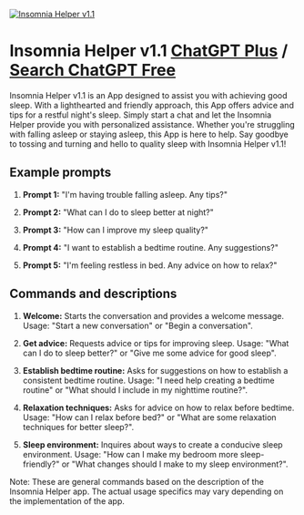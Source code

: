 
[![Insomnia Helper v1.1](https://files.oaiusercontent.com/file-5s3SPyc201OYtc8kzEzwYGj6?se=2123-10-18T03%3A39%3A17Z&sp=r&sv=2021-08-06&sr=b&rscc=max-age%3D31536000%2C%20immutable&rscd=attachment%3B%20filename%3Db3bf9a62-f8fc-48ff-ba31-20d9d741f5e4.png&sig=q1h9qVDaDbPv0ye/mfmvwRATw3nESu9xGDl1q465xH8%3D)](https://chat.openai.com/g/g-qdcbFutPZ-insomnia-helper-v1-1)

# Insomnia Helper v1.1 [ChatGPT Plus](https://chat.openai.com/g/g-qdcbFutPZ-insomnia-helper-v1-1) / [Search ChatGPT Free](https://gptcall.net/index.html#/?search=Insomnia%20Helper%20v1.1)

Insomnia Helper v1.1 is an App designed to assist you with achieving good sleep. With a lighthearted and friendly approach, this App offers advice and tips for a restful night's sleep. Simply start a chat and let the Insomnia Helper provide you with personalized assistance. Whether you're struggling with falling asleep or staying asleep, this App is here to help. Say goodbye to tossing and turning and hello to quality sleep with Insomnia Helper v1.1!

## Example prompts

1. **Prompt 1:** "I'm having trouble falling asleep. Any tips?"

2. **Prompt 2:** "What can I do to sleep better at night?"

3. **Prompt 3:** "How can I improve my sleep quality?"

4. **Prompt 4:** "I want to establish a bedtime routine. Any suggestions?"

5. **Prompt 5:** "I'm feeling restless in bed. Any advice on how to relax?"

## Commands and descriptions

1. **Welcome:** Starts the conversation and provides a welcome message. Usage: "Start a new conversation" or "Begin a conversation".

2. **Get advice:** Requests advice or tips for improving sleep. Usage: "What can I do to sleep better?" or "Give me some advice for good sleep".

3. **Establish bedtime routine:** Asks for suggestions on how to establish a consistent bedtime routine. Usage: "I need help creating a bedtime routine" or "What should I include in my nighttime routine?".

4. **Relaxation techniques:** Asks for advice on how to relax before bedtime. Usage: "How can I relax before bed?" or "What are some relaxation techniques for better sleep?".

5. **Sleep environment:** Inquires about ways to create a conducive sleep environment. Usage: "How can I make my bedroom more sleep-friendly?" or "What changes should I make to my sleep environment?".

Note: These are general commands based on the description of the Insomnia Helper app. The actual usage specifics may vary depending on the implementation of the app.


